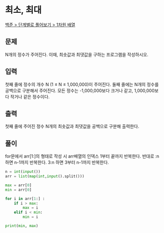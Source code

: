 # 최소, 최대

[백준 > 단계별로 풀어보기 > 1차원 배열](https://www.acmicpc.net/problem/10818)

## 문제

N개의 정수가 주어진다. 이때, 최솟값과 최댓값을 구하는 프로그램을 작성하시오.

## 입력

첫째 줄에 정수의 개수 N (1 ≤ N ≤ 1,000,000)이 주어진다. 둘째 줄에는 N개의 정수를 공백으로 구분해서 주어진다. 모든 정수는 -1,000,000보다 크거나 같고, 1,000,000보다 작거나 같은 정수이다.

## 출력

첫째 줄에 주어진 정수 N개의 최솟값과 최댓값을 공백으로 구분해 출력한다.

## 풀이

for문에서 arr[1:]의 형태로 작성 시
arr배열의 인덱스 1부터 끝까지 반복한다.
반대로 :n 하면 n-1까지 반복한다.
3:n 하면 3부터 n-1까지 반복한다.

```python
n = int(input())
arr = list(map(int,input().split()))

max = arr[0]
min = arr[0]

for i in arr[1:] :
    if i > max:
        max = i
    elif i < min:
        min = i

print(min, max)
```

